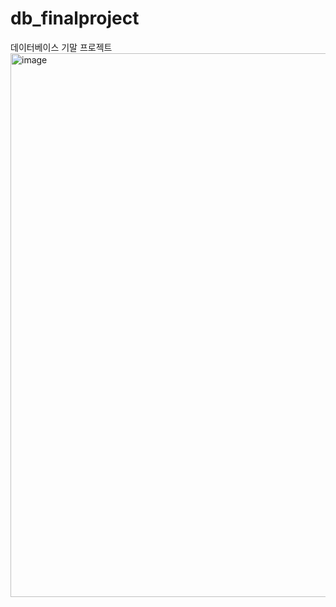 # db_finalproject
데이터베이스 기말 프로젝트
<img width="870" alt="image" src="https://github.com/Jake-huen/db_finalproject/assets/57055730/d68dbede-9d4e-4688-a963-86d76626345b">
